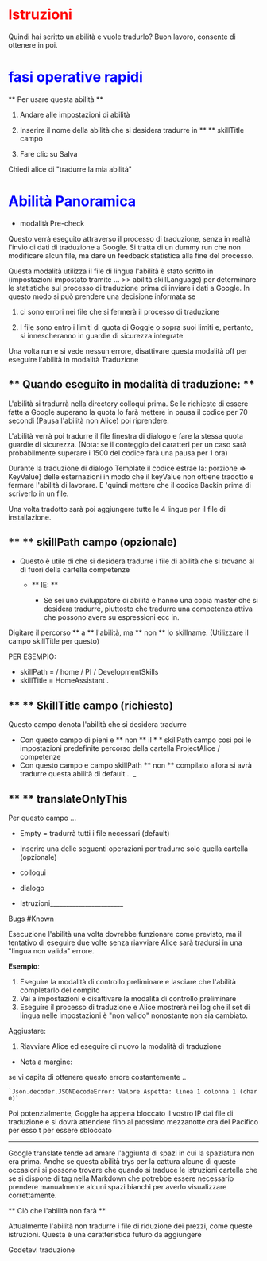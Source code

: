 
# <Span style = "color: #ff0000;"> <strong> Istruzioni </span> </strong>

Quindi hai scritto un abilità e vuole tradurlo? Buon lavoro, consente di ottenere in poi.

# <Span style = "color: #0000FF;"> <strong> fasi operative rapidi </span> </strong>

** Per usare questa abilità **

1. Andare alle impostazioni di abilità

2. Inserire il nome della abilità che si desidera tradurre in ** ** skillTitle campo

3. Fare clic su Salva

Chiedi alice di "tradurre la mia abilità"

# <Span style = "color: #0000FF;"> <strong> Abilità Panoramica </span> </strong>

- modalità Pre-check
 
Questo verrà eseguito attraverso il processo di traduzione, senza in realtà l'invio di dati di traduzione a Google.
Si tratta di un dummy run che non modificare alcun file, ma dare un feedback statistica alla fine del processo.

Questa modalità utilizza il file di lingua l'abilità è stato scritto in (impostazioni impostato tramite ... >> abilità skillLanguage) per determinare le statistiche sul processo di traduzione
prima di inviare i dati a Google. In questo modo si può prendere una decisione informata se

1. ci sono errori nei file che si fermerà il processo di traduzione

2. I file sono entro i limiti di quota di Goggle o sopra suoi limiti e, pertanto, si innescheranno in guardie di sicurezza integrate

Una volta run e si vede nessun errore, disattivare questa modalità off per eseguire l'abilità in modalità Traduzione


## ** Quando eseguito in modalità di traduzione: **

L'abilità si tradurrà nella directory colloqui prima. Se le richieste di essere fatte a Google superano la quota lo farà
mettere in pausa il codice per 70 secondi (Pausa l'abilità non Alice) poi riprendere.

L'abilità verrà poi tradurre il file finestra di dialogo e fare la stessa quota guardie di sicurezza. (Nota: se il conteggio dei caratteri
per un caso sarà probabilmente superare i 1500 del codice farà una pausa per 1 ora)

Durante la traduzione di dialogo Template il codice estrae la: porzione => KeyValue} delle esternazioni
in modo che il keyValue non ottiene tradotto e fermare l'abilità di lavorare. E 'quindi mettere che il codice Backin
prima di scriverlo in un file.

Una volta tradotto sarà poi aggiungere tutte le 4 lingue per il file di installazione.

## ** ** skillPath campo (opzionale)

- Questo è utile di che si desidera tradurre i file di abilità che si trovano al di fuori della cartella competenze

  - ** IE: **
 
    - Se sei uno sviluppatore di abilità e hanno una copia master che si desidera tradurre, piuttosto che tradurre una competenza attiva
che possono avere su espressioni ecc in.

Digitare il percorso ** a ** l'abilità, ma ** non ** lo skillname. (Utilizzare il campo skillTitle per questo)

PER ESEMPIO:

- skillPath = / home / PI / DevelopmentSkills
- skillTitle = HomeAssistant
.

## ** ** SkillTitle campo (richiesto)

Questo campo denota l'abilità che si desidera tradurre

- Con questo campo di pieni e ** non ** il * * skillPath campo così poi le impostazioni predefinite percorso della cartella ProjectAlice / competenze
- Con questo campo e campo skillPath ** non ** compilato allora si avrà tradurre questa abilità di default ..
_
## ** ** translateOnlyThis

Per questo campo ...

- Empty = tradurrà tutti i file necessari (default)

- Inserire una delle seguenti operazioni per tradurre solo quella cartella (opzionale)
 - colloqui
 - dialogo
 - Istruzioni_______________________

Bugs #Known

Esecuzione l'abilità una volta dovrebbe funzionare come previsto, ma il tentativo di eseguire due volte senza riavviare Alice sarà
tradursi in una "lingua non valida" errore.

**Esempio**:

1. Eseguire la modalità di controllo preliminare e lasciare che l'abilità completarlo del compito
2. Vai a impostazioni e disattivare la modalità di controllo preliminare
3. Eseguire il processo di traduzione e Alice mostrerà nei log che il set di lingua nelle impostazioni
è "non valido" nonostante non sia cambiato.

Aggiustare:

1. Riavviare Alice ed eseguire di nuovo la modalità di traduzione

- Nota a margine:

 se vi capita di ottenere questo errore costantemente ..
 
 `` `Json.decoder.JSONDecodeError: Valore Aspetta: linea 1 colonna 1 (char 0)` ``
 
 Poi potenzialmente, Goggle ha appena bloccato il vostro IP dai file di traduzione e si dovrà attendere fino al prossimo mezzanotte ora del Pacifico per esso t per essere sbloccato

------------------

Google translate tende ad amare l'aggiunta di spazi in cui la spaziatura non era prima. Anche se questa abilità trys per la cattura
alcune di queste occasioni si possono trovare che quando si traduce le istruzioni cartella che se si dispone di tag nella Markdown
che potrebbe essere necessario prendere manualmente alcuni spazi bianchi per averlo visualizzare correttamente.

** Ciò che l'abilità non farà **

Attualmente l'abilità non tradurre i file di riduzione dei prezzi, come queste istruzioni. Questa è una caratteristica futuro da aggiungere

Godetevi traduzione